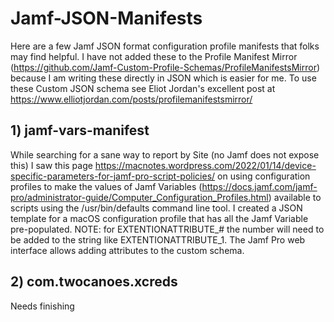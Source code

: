 # Jamf-JSON-Manifests

Here are a few Jamf JSON format configuration profile manifests that folks may find helpful.  I have not added these to the Profile Manifest Mirror (https://github.com/Jamf-Custom-Profile-Schemas/ProfileManifestsMirror) because I am writing these directly in JSON which is easier for me.  To use these Custom JSON schema see Eliot Jordan's excellent post at https://www.elliotjordan.com/posts/profilemanifestsmirror/

## 1) jamf-vars-manifest
While searching for a sane way to report by Site (no Jamf does not expose this) I saw this page https://macnotes.wordpress.com/2022/01/14/device-specific-parameters-for-jamf-pro-script-policies/
on using configuration profiles to make the values of Jamf Variables (https://docs.jamf.com/jamf-pro/administrator-guide/Computer_Configuration_Profiles.html) available to scripts using the /usr/bin/defaults command line tool.  I created a JSON template for a macOS configuration profile that has all the Jamf Variable pre-populated.  NOTE: for EXTENTIONATTRIBUTE_# the number will need to be added to the string like EXTENTIONATTRIBUTE_1.  The Jamf Pro web interface allows adding attributes to the custom schema.

## 2) com.twocanoes.xcreds
  Needs finishing
